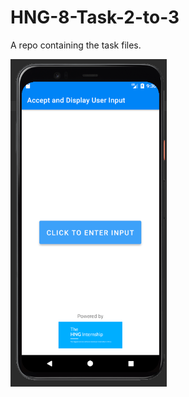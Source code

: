 # HNG-8-Task-2-to-3
A repo containing the task files.

<img src="User Input App 1.png" width="250px"/>

